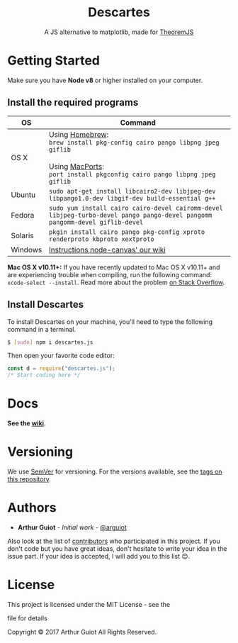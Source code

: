 <div align="center"><h1>Descartes</h1>
  A JS alternative to matplotlib, made for <a href="https://theorem.js.org">TheoremJS</a></div>

# Getting Started

Make sure you have **Node v8** or higher installed on your computer.

## Install the required programs
OS | Command
----- | -----
OS X | Using [Homebrew](https://brew.sh/):<br/>`brew install pkg-config cairo pango libpng jpeg giflib`<br/><br/>Using [MacPorts](https://www.macports.org/):<br/>`port install pkgconfig cairo pango libpng jpeg giflib`
Ubuntu | `sudo apt-get install libcairo2-dev libjpeg-dev libpango1.0-dev libgif-dev build-essential g++`
Fedora | `sudo yum install cairo cairo-devel cairomm-devel libjpeg-turbo-devel pango pango-devel pangomm pangomm-devel giflib-devel`
Solaris | `pkgin install cairo pango pkg-config xproto renderproto kbproto xextproto`
Windows | [Instructions node-canvas' our wiki](https://github.com/Automattic/node-canvas/wiki/Installation---Windows)

**Mac OS X v10.11+:** If you have recently updated to Mac OS X v10.11+ and are experiencing trouble when compiling, run the following command: `xcode-select --install`. Read more about the problem [on Stack Overflow](http://stackoverflow.com/a/32929012/148072).

## Install Descartes
To install Descartes on your machine, you'll need to type the following command in a terminal.

```bash
$ [sudo] npm i descartes.js
```

Then open your favorite code editor:

```javascript
const d = require("descartes.js");
/* Start coding here */
```

# Docs
**See the [wiki](https://github.com/arguiot/Descartes/wiki).**

# Versioning

We use [SemVer](http://semver.org/) for versioning. For the versions available, see the [tags on this repository](https://github.com/arguiot/TheoremJS/tags).

# Authors

- **Arthur Guiot** - _Initial work_ - [@arguiot](https://github.com/arguiot)

Also look at the list of [contributors](https://github.com/arguiot/TheoremJS/contributors) who participated in this project. If you don't code but you have great ideas, don't hesitate to write your idea in the issue part. If your idea is accepted, I will add you to this list 😊.

# License

This project is licensed under the MIT License - see the

<license> file for details</license>

Copyright © 2017 Arthur Guiot All Rights Reserved.
